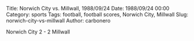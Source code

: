Title: Norwich City vs. Millwall, 1988/09/24
Date: 1988/09/24 00:00
Category: sports
Tags: football, football scores, Norwich City, Millwall
Slug: norwich-city-vs-millwall
Author: carbonero


Norwich City 2 - 2 Millwall
